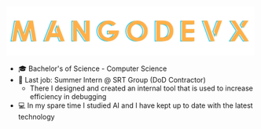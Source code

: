 ![PagePhoto](https://github.com/MangoDevx/MangoDevX/blob/main/MangoDevXTwo.png)
-	🎓 Bachelor's of Science - Computer Science
-	🏢 Last job: Summer Intern @ SRT Group (DoD Contractor)
    - There I designed and created an internal tool that is used to increase efficiency in debugging
-	💻 In my spare time I studied AI and I have kept up to date with the latest technology
